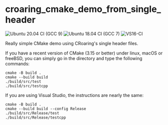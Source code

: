# croaring_cmake_demo_from_single_header
![Ubuntu 20.04 CI (GCC 9)](https://github.com/RoaringBitmap/croaring_cmake_demo_from_single_header/workflows/Ubuntu%2020.04%20CI%20(GCC%209)/badge.svg)
![Ubuntu 18.04 CI (GCC 7)](https://github.com/RoaringBitmap/croaring_cmake_demo_from_single_header/workflows/Ubuntu%2018.04%20CI%20(GCC%207)/badge.svg)
![VS16-CI](https://github.com/RoaringBitmap/croaring_cmake_demo_from_single_header/workflows/VS16-CI/badge.svg)

Really simple CMake demo using CRoaring's single header files.

If you have a recent version of CMake (3.15 or better) under linux, macOS or freeBSD,  you can simply
go in the directory and type the following commands:

```
cmake -B build .
cmake --build build
./build/src/test
./build/src/testcpp
```

If you are using Visual Studio, the instructions are nearly the same:


```
cmake -B build .
cmake --build build --config Release
./build/src/Release/test
./build/src/Release/testcpp
```
